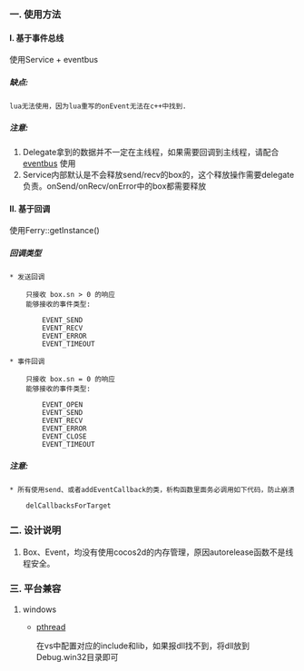 ### 一. 使用方法

#### I. 基于事件总线

使用Service + eventbus

##### 缺点:
    lua无法使用，因为lua重写的onEvent无法在c++中找到.

##### 注意:
1. Delegate拿到的数据并不一定在主线程，如果需要回调到主线程，请配合 [eventbus](https://github.com/dantezhu/eventbus) 使用
2. Service内部默认是不会释放send/recv的box的，这个释放操作需要delegate负责。onSend/onRecv/onError中的box都需要释放

#### II. 基于回调

使用Ferry::getInstance()

##### 回调类型
    * 发送回调

        只接收 box.sn > 0 的响应
        能够接收的事件类型:
            
            EVENT_SEND
            EVENT_RECV
            EVENT_ERROR
            EVENT_TIMEOUT

    * 事件回调

        只接收 box.sn = 0 的响应
        能够接收的事件类型:

            EVENT_OPEN
            EVENT_SEND
            EVENT_RECV
            EVENT_ERROR
            EVENT_CLOSE
            EVENT_TIMEOUT

##### 注意:
    * 所有使用send、或者addEventCallback的类，析构函数里面务必调用如下代码，防止崩溃

        delCallbacksForTarget

### 二. 设计说明

1. Box、Event，均没有使用cocos2d的内存管理，原因autorelease函数不是线程安全。

### 三. 平台兼容

1. windows
    * [pthread](ftp://sourceware.org/pub/pthreads-win32)

        在vs中配置对应的include和lib，如果报dll找不到，将dll放到Debug.win32目录即可
